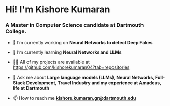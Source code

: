 <h1>Hi! I'm Kishore Kumaran</h1>
<h3>A Master in Computer Science candidate at Dartmouth College.</h3>



- 🔭 I’m currently working on **Neural Networks to detect Deep Fakes**

- 🌱 I’m currently learning **Neural Networks and LLMs**

- 👨‍💻 All of my projects are available at https://github.com/kishorekumaran04?tab=repositories

- 💬 Ask me about **Large language models (LLMs), Neural Networks, Full-Stack Development, Travel Industry and my experience at Amadeus, life at Dartmouth**

- 📫 How to reach me **kishore.kumaran.gr@dartmouth.edu**

<p><img align="center" src="https://github-readme-stats.vercel.app/api/top-langs?username=kishorekumaran04&show_icons=true&locale=en&layout=compact" alt="" /></p>
